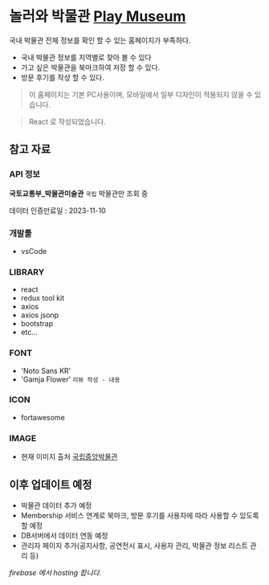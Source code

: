 # 놀러와 박물관 [Play Museum](https://playmuseum-d7b0f.web.app/)

국내 박물관 전체 정보를 확인 할 수 있는 홈페이지가 부족하다.

* 국내 박물관 정보를 지역별로 찾아 볼 수 있다
* 가고 싶은 박물관을 북마크하여 저장 할 수 있다.
* 방문 후기를 작성 할 수 있다.

> 이 홈페이지는 기본 PC사용이며, 모바일에서 일부 디자인이 적용되지 않을 수 있습니다.

> React 로 작성되었습니다.

## 참고 자료

### API 정보

**국토교통부_박물관미술관** `국립` 박물관만 조회 중

데이터 인증만료일 : 2023-11-10

### 개발툴

* vsCode

### LIBRARY

* react
* redux tool kit
* axios
* axios jsonp
* bootstrap
* etc...

### FONT

* 'Noto Sans KR'
* 'Gamja Flower' `리뷰 작성 - 내용`

### ICON
 
* fortawesome

### IMAGE

* 현재 이미지 출처 [국립중앙박물관](https://www.museum.go.kr/)

## 이후 업데이트 예정

* 박물관 데이터 추가 예정
* Membership 서비스 연계로 북마크, 방문 후기를 사용자에 따라 사용할 수 있도록 할 예정
* DB서버에서 데이터 연동 예정
* 관리자 페이지 추가(공지사항, 공연전시 표시, 사용자 관리, 박물관 정보 리스트 관리 등)

*firebase 에서 hosting 합니다.*
